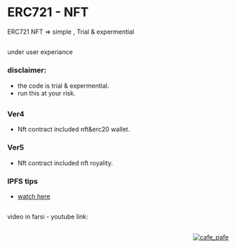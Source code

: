 # ERC721 - NFT
ERC721 NFT => simple , Trial &amp; expermential

##

under user experiance
### disclaimer:
  - the code is trial & expermential.
  - run this at your risk.

##

### Ver4 
- Nft contract included nft&erc20 wallet.

### Ver5 
- Nft contract included nft royality.

### IPFS tips
- [watch here](https://github.com/mosi-sol/erc721/tree/main/ipfs-tips#different-type-of-ipfs-address-type-for-json-of-nfts)

##

video in farsi - youtube link: 

##

<p align="right"> 
  <a href="https://github.com/mosi-sol/erc721" target="blank">
  <img src="https://img.shields.io/badge/Ver-0.5-blue?style=flat" alt="cafe_pafe" /></a>
</p>
